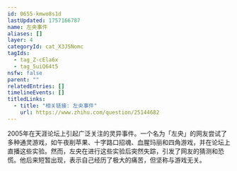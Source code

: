```yaml
---
id: 0655-kmwo8s1d
lastUpdated: 1757166787
name: 左央事件
aliases: []
layer: 4
categoryId: cat_X3JSNomc
tagIds:
  - tag_Z-cEla6x
  - tag_5uiQ64t5
nsfw: false
parent: ""
relatedEntries: []
timelineEvents: []
titledLinks:
  - title: "相关链接: 左央事件"
    url: https://www.zhihu.com/question/25144682
---
```


2005年在天涯论坛上引起广泛关注的灵异事件。一个名为「左央」的网友尝试了多种通灵游戏，如午夜削苹果、十字路口招魂、血腥玛丽和四角游戏，并在论坛上直播这些实验。然而，左央在进行这些实验后突然失踪，引发了网友的猜测和恐慌。他后来短暂出现，表示自己经历了极大的痛苦，但坚称与游戏无关。